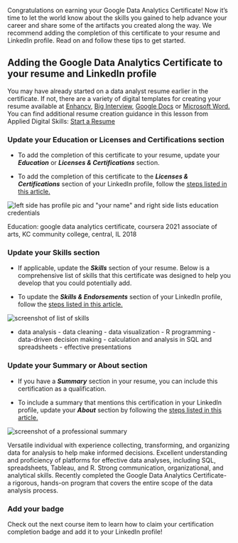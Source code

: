 Congratulations on earning your Google Data Analytics Certificate! Now it’s time to let the world know about the skills you gained to help advance your career and share some of the artifacts you created along the way. We recommend adding the completion of this certificate to your resume and LinkedIn profile. Read on and follow these tips to get started.

## **Adding the Google Data Analytics Certificate to your resume and LinkedIn profile**

You may have already started on a data analyst resume earlier in the certificate. If not, there are a variety of digital templates for creating your resume available at [Enhancv](https://app.enhancv.com/industry-examples), [Big Interview](https://googlecerts.biginterview.com/), [Google Docs](https://applieddigitalskills.withgoogle.com/c/middle-and-high-school/en/create-a-resume-in-google-docs/overview.html) or [Microsoft Word.](https://support.microsoft.com/en-us/office/use-a-template-to-create-a-resume-6053fbbb-94d8-471e-9957-49f4e7ab6fb8) You can find additional resume creation guidance in this lesson from Applied Digital Skills: [Start a Resume](https://applieddigitalskills.withgoogle.com/c/college-and-continuing-education/en/start-a-resume/overview.html)

### **Update your Education or Licenses and Certifications section**

-   To add the completion of this certificate to your resume, update your **_Education_** or **_Licenses & Certifications_** section.
    
-   To add the completion of this certificate to the **_Licenses & Certifications_** section of your LinkedIn profile, follow the [steps listed in this article.](https://www.linkedin.com/help/linkedin/answer/44644)  
    

![left side has profile pic and "your name" and right side lists education credentials](https://d3c33hcgiwev3.cloudfront.net/imageAssetProxy.v1/lgc9tjIoSNuHPbYyKBjbkg_b597c0911f12493aa29a4c1503cae756_Screen-Shot-2021-04-09-at-5.50.24-PM.png?expiry=1629849600000&hmac=LAjE6d5Y8xJ4o0bIPYzab9idFmSuQESO9YjwslZvWfQ)

Education: google data analytics certificate, coursera 2021 associate of arts, KC community college, central, IL 2018

### **Update your Skills section**

-   If applicable, update the **_Skills_** section of your resume. Below is a comprehensive list of skills that this certificate was designed to help you develop that you could potentially add.
    
-   To update the **_Skills & Endorsements_** section of your LinkedIn profile, follow the [steps listed in this article.](https://www.linkedin.com/help/linkedin/answer/4976) 
    

![screenshot of list of skills](https://d3c33hcgiwev3.cloudfront.net/imageAssetProxy.v1/HxTIFjJWT0SUyBYyVh9EXw_017dd09519da481895996210af68c7c2_Screen-Shot-2021-04-09-at-5.51.29-PM.png?expiry=1629849600000&hmac=XJWEPQUQE-Lvwz1MaUzbrNUfRS1dgLCz2r9bl5or_r8)

- data analysis - data cleaning - data visualization - R programming - data-driven decision making - calculation and analysis in SQL and spreadsheets - effective presentations

### **Update your Summary or About section**

-   If you have a **_Summary_** section in your resume, you can include this certification as a qualification.
    
-   To include a summary that mentions this certification in your LinkedIn profile, update your **_About_** section by following the [steps listed in this article.](https://www.linkedin.com/help/linkedin/answer/92157)
    

![screenshot of a professional summary](https://d3c33hcgiwev3.cloudfront.net/imageAssetProxy.v1/dBCuFl2pR_CQrhZdqcfwZg_29e1e0d5095b440a873e979563408de7_Screen-Shot-2021-04-09-at-5.53.21-PM.png?expiry=1629849600000&hmac=uqgINSPeDTyN_m8srRNJDEjJQiFkjkkgCG1VrO9WxPk)

Versatile individual with experience collecting, transforming, and organizing data for analysis to help make informed decisions. Excellent understanding and proficiency of platforms for effective data analyses, including SQL, spreadsheets, Tableau, and R. Strong communication, organizational, and analytical skills. Recently completed the Google Data Analytics Certificate- a rigorous, hands-on program that covers the entire scope of the data analysis process.

### **Add your badge**

Check out the next course item to learn how to claim your certification completion badge and add it to your LinkedIn profile!